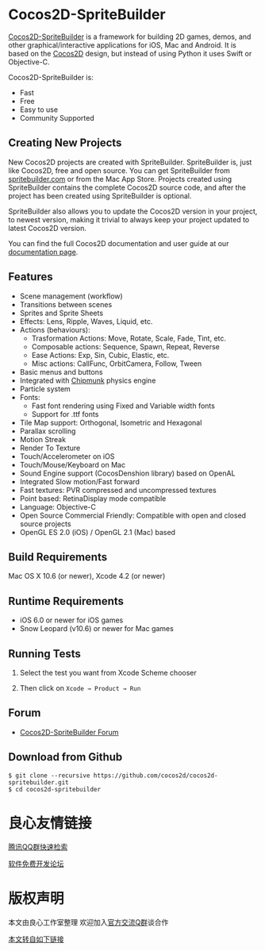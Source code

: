 Cocos2D-SpriteBuilder
=====================

[Cocos2D-SpriteBuilder][1] is a framework for building 2D games, demos, and other
graphical/interactive applications for iOS, Mac and Android.
It is based on the [Cocos2D][2] design, but instead of using Python it uses Swift or Objective-C.

Cocos2D-SpriteBuilder is:

  * Fast
  * Free
  * Easy to use
  * Community Supported


Creating New Projects
---------------------

New Cocos2D projects are created with SpriteBuilder. SpriteBuilder is, just like Cocos2D, free and open source. You can get SpriteBuilder from [spritebuilder.com](http://u.720life.cn/g/7b742d044a3bf38d5494940ac8ddb5f11a7f98e28f217d81e0905f1f42265b2b) or from the Mac App Store. Projects created using SpriteBuilder contains the complete Cocos2D source code, and after the project has been created using SpriteBuilder is optional.

SpriteBuilder also allows you to update the Cocos2D version in your project, to newest version, making it trivial to always keep your project updated to latest Cocos2D version.

You can find the full Cocos2D documentation and user guide at our [documentation page](http://u.720life.cn/g/5672b300e9438a4c59db5b3101a9c8e7df511cfa66f825e7878d32cad86c06d26721b1baee134a823deb5bd18885bac5).

Features
-------------
   * Scene management (workflow)
   * Transitions between scenes
   * Sprites and Sprite Sheets
   * Effects: Lens, Ripple, Waves, Liquid, etc.
   * Actions (behaviours):
     * Trasformation Actions: Move, Rotate, Scale, Fade, Tint, etc.
     * Composable actions: Sequence, Spawn, Repeat, Reverse
     * Ease Actions: Exp, Sin, Cubic, Elastic, etc.
     * Misc actions: CallFunc, OrbitCamera, Follow, Tween
   * Basic menus and buttons
   * Integrated with [Chipmunk][4] physics engine
   * Particle system
   * Fonts:
     * Fast font rendering using Fixed and Variable width fonts
     * Support for .ttf fonts
   * Tile Map support: Orthogonal, Isometric and Hexagonal
   * Parallax scrolling
   * Motion Streak
   * Render To Texture
   * Touch/Accelerometer on iOS
   * Touch/Mouse/Keyboard on Mac
   * Sound Engine support (CocosDenshion library) based on OpenAL
   * Integrated Slow motion/Fast forward
   * Fast textures: PVR compressed and uncompressed textures
   * Point based: RetinaDisplay mode compatible
   * Language: Objective-C
   * Open Source Commercial Friendly: Compatible with open and closed source projects
   * OpenGL ES 2.0 (iOS) / OpenGL 2.1 (Mac) based


Build Requirements
------------------

Mac OS X 10.6 (or newer), Xcode 4.2 (or newer)


Runtime Requirements
--------------------
  * iOS 6.0 or newer for iOS games
  * Snow Leopard (v10.6) or newer for Mac games


Running Tests
--------------------

1. Select the test you want from Xcode Scheme chooser

2. Then click on `Xcode → Product → Run`


Forum
-----
  * [Cocos2D-SpriteBuilder Forum][3]


Download from Github
--------------------

    $ git clone --recursive https://github.com/cocos2d/cocos2d-spritebuilder.git
    $ cd cocos2d-spritebuilder

[1]: http://cocos2d.spritebuilder.com "Cocos2D-SpriteBuilder"
[2]: http://www.cocos2d.org "cocos2d"
[3]: http://forum.cocos2d-swift.org "Cocos2D-SpriteBuilder forum"
[4]: http://www.chipmunk-physics.net



 # 良心友情链接

[腾讯QQ群快速检索](http://u.720life.cn/s/8cf73f7c)

[软件免费开发论坛](http://u.720life.cn/s/bbb01dc0)

# 版权声明 

本文由良心工作室整理 欢迎加入[官方交流Q群](https://u.720life.cn/s/f2316816)谈合作

[本文转自如下链接](http://u.720life.cn/g/2e71d0f0a5c601172267ba20d3a43c6efd34fdf5982046475b0edf28991634861b349b64c4b4cd56e8b5d1af30a2389d4c699bbce1ef2892bd3dfead7ad94231)